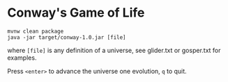 # Conway's Game of Life

```
mvnw clean package
java -jar target/conway-1.0.jar [file]
```
where `[file]` is any definition of a universe, see glider.txt or gosper.txt for examples.

Press `<enter>` to advance the universe one evolution, `q` to quit.
